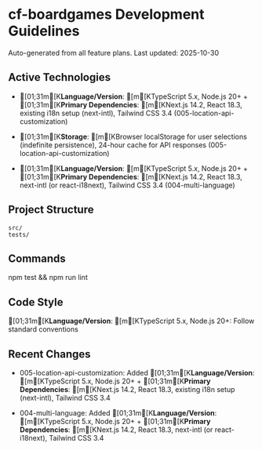 # cf-boardgames Development Guidelines

Auto-generated from all feature plans. Last updated: 2025-10-30

## Active Technologies
- [01;31m[K**Language/Version**: [m[KTypeScript 5.x, Node.js 20+ + [01;31m[K**Primary Dependencies**: [m[KNext.js 14.2, React 18.3, existing i18n setup (next-intl), Tailwind CSS 3.4 (005-location-api-customization)
- [01;31m[K**Storage**: [m[KBrowser localStorage for user selections (indefinite persistence), 24-hour cache for API responses (005-location-api-customization)

- [01;31m[K**Language/Version**: [m[KTypeScript 5.x, Node.js 20+ + [01;31m[K**Primary Dependencies**: [m[KNext.js 14.2, React 18.3, next-intl (or react-i18next), Tailwind CSS 3.4 (004-multi-language)

## Project Structure

```text
src/
tests/
```

## Commands

npm test && npm run lint

## Code Style

[01;31m[K**Language/Version**: [m[KTypeScript 5.x, Node.js 20+: Follow standard conventions

## Recent Changes
- 005-location-api-customization: Added [01;31m[K**Language/Version**: [m[KTypeScript 5.x, Node.js 20+ + [01;31m[K**Primary Dependencies**: [m[KNext.js 14.2, React 18.3, existing i18n setup (next-intl), Tailwind CSS 3.4

- 004-multi-language: Added [01;31m[K**Language/Version**: [m[KTypeScript 5.x, Node.js 20+ + [01;31m[K**Primary Dependencies**: [m[KNext.js 14.2, React 18.3, next-intl (or react-i18next), Tailwind CSS 3.4

<!-- MANUAL ADDITIONS START -->
<!-- MANUAL ADDITIONS END -->

